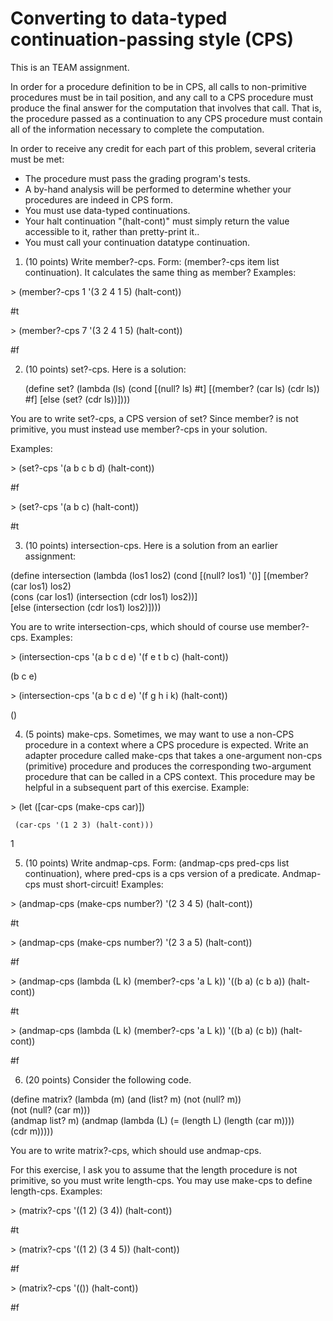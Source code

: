 # Converting to data-typed continuation-passing style (CPS)

This is an TEAM assignment.

In order for a procedure definition to be in CPS, all calls to non-primitive procedures must be in tail position, and any call to a CPS procedure must produce the final answer for the computation that involves that call. That is, the procedure passed as a continuation to any CPS procedure must contain all of the information necessary to complete the computation.

In order to receive any credit for each part of this problem, several criteria must be met:

- The procedure must pass the grading program's tests.
- A by-hand analysis will be performed to determine whether your procedures are indeed in CPS form.
- You must use data-typed continuations.
- Your halt continuation "(halt-cont)" must simply return the value accessible to it, rather than pretty-print it..
- You must call your continuation datatype continuation.

1. (10 points) Write member?-cps. Form: (member?-cps item list continuation). It calculates the same thing as member?
Examples:

\> (member?-cps 1 '(3 2 4 1 5) (halt-cont))

#t

\> (member?-cps 7 '(3 2 4 1 5) (halt-cont))

#f

2. (10 points) set?-cps. Here is a solution:

    (define set?
      (lambda (ls)
        (cond [(null? ls) #t]
              [(member? (car ls) (cdr ls)) #f]
              [else (set? (cdr ls))])))

You are to write set?-cps, a CPS version of set? Since member? is not primitive, you must instead use member?-cps in your solution.

Examples:
 
\>  (set?-cps '(a b c b d) (halt-cont))

#f

\> (set?-cps '(a b c) (halt-cont))

#t

3. (10 points) intersection-cps. Here is a solution from an earlier assignment:
 
  (define intersection
    (lambda (los1 los2)
      (cond
       [(null? los1) '()]
       [(member? (car los1) los2)   
          (cons (car los1) (intersection (cdr los1) los2))]        
       [else (intersection (cdr los1) los2)]))) 
     
You are to write intersection-cps, which should of course use member?-cps.
Examples:

\> (intersection-cps '(a b c d e) '(f e t b c) (halt-cont))

(b c e)

\> (intersection-cps '(a b c d e) '(f g h i k) (halt-cont))

()

4. (5 points) make-cps. Sometimes, we may want to use a non-CPS procedure in a context where a CPS procedure is expected. Write an adapter procedure called make-cps that takes a one-argument non-cps (primitive) procedure and produces the corresponding two-argument procedure that can be called in a CPS context. This procedure may be helpful in a subsequent part of this exercise.
Example:

\> (let ([car-cps (make-cps car)])

     (car-cps '(1 2 3) (halt-cont)))

1

5. (10 points) Write andmap-cps. Form: (andmap-cps pred-cps list continuation), where pred-cps is a cps version of a predicate. Andmap-cps must short-circuit!
Examples:

\> (andmap-cps (make-cps number?) '(2 3 4 5) (halt-cont))

#t

\> (andmap-cps (make-cps number?) '(2 3 a 5) (halt-cont))

#f

\> (andmap-cps (lambda (L k) (member?-cps 'a L k)) '((b a) (c b a)) (halt-cont))

#t

\> (andmap-cps (lambda (L k) (member?-cps 'a L k)) '((b a) (c b)) (halt-cont))

#f

6. (20 points) Consider the following code.
 
(define matrix?
  (lambda (m)
    (and (list? m)
         (not (null? m))   
         (not (null? (car m)))   
         (andmap list? m)
         (andmap (lambda (L) (= (length L) (length (car m))))   
                 (cdr m)))))
                    
You are to write matrix?-cps, which should use andmap-cps.

For this exercise, I ask you to assume that the length procedure is not primitive, so you must write length-cps. You may use make-cps to define length-cps. Examples:

\> (matrix?-cps '((1 2) (3 4)) (halt-cont))

#t

\> (matrix?-cps '((1 2) (3 4 5)) (halt-cont))

#f

\> (matrix?-cps '(()) (halt-cont))

#f

